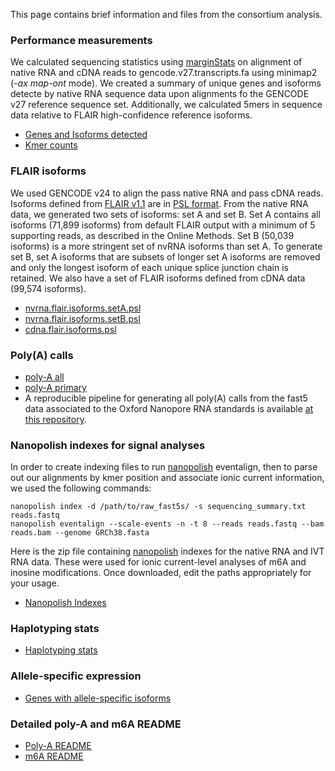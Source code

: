 This page contains brief information and files from the consortium analysis.
### Performance measurements
We calculated sequencing statistics using [marginStats](https://github.com/benedictpaten/marginAlign) on alignment of native RNA and cDNA reads to gencode.v27.transcripts.fa using minimap2 (_-ax map-ont_ mode). We created a summary of unique genes and isoforms detecte by native RNA sequence data upon alignments fo the GENCODE v27 reference sequence set. Additionally, we calculated 5mers in sequence data relative to FLAIR high-confidence reference isoforms. 

 - [Genes and Isoforms detected](http://s3.amazonaws.com/nanopore-human-wgs/rna/phase1_analyses/Supplementary_Tables_S1_S2.Native_RNA_genes_isoforms_GENCODEv27.xlsx)
 - [Kmer counts](http://s3.amazonaws.com/nanopore-human-wgs/rna/phase1_analyses/Supplementary_Tables_S3_S4.Kmer_counts_nativeRNA_cDNA.xlsx)
 
### FLAIR isoforms
We used GENCODE v24 to align the pass native RNA and pass cDNA reads.  
Isoforms defined from [FLAIR v1.1](https://github.com/BrooksLabUCSC/flair) are in [PSL format](https://genome.ucsc.edu/FAQ/FAQformat.html#format2). From the native RNA data, we generated two sets of isoforms: set A and set B. Set A contains all isoforms (71,899 isoforms) from default FLAIR output with a minimum of 5 supporting reads, as described in the Online Methods. Set B (50,039 isoforms) is a more stringent set of nvRNA isoforms than set A. To generate set B, set A isoforms that are subsets of longer set A isoforms are removed and only the longest isoform of each unique splice junction chain is retained. We also have a set of FLAIR isoforms defined from cDNA data (99,574 isoforms).

 - [nvrna.flair.isoforms.setA.psl](http://s3.amazonaws.com/nanopore-human-wgs/rna/phase1_analyses/nvrna.flair.isoforms.setA.psl)
 - [nvrna.flair.isoforms.setB.psl](http://s3.amazonaws.com/nanopore-human-wgs/rna/phase1_analyses/nvrna.flair.isoforms.setB.psl)
 - [cdna.flair.isoforms.psl](http://s3.amazonaws.com/nanopore-human-wgs/rna/phase1_analyses/cdna.flair.isoforms.psl)
 
### Poly(A) calls

 - [poly-A all](http://s3.amazonaws.com/nanopore-human-wgs/rna/phase1_analyses/NA12878_DirectRNA_polyA_all.txt)
 - [poly-A primary](http://s3.amazonaws.com/nanopore-human-wgs/rna/phase1_analyses/NA12878_DirectRNA_polyA_primary.txt)
 - A reproducible pipeline for generating all poly(A) calls from the fast5 data associated to the Oxford Nanopore RNA standards is available [at this repository](https://github.com/paultsw/polya_analysis).

### Nanopolish indexes for signal analyses
In order to create indexing files to run [nanopolish](https://github.com/jts/nanopolish) eventalign, then to parse out our alignments by kmer position and associate ionic current information, we used the following commands:

	nanopolish index -d /path/to/raw_fast5s/ -s sequencing_summary.txt reads.fastq
	nanopolish eventalign --scale-events -n -t 8 --reads reads.fastq --bam reads.bam --genome GRCh38.fasta

Here is the zip file containing [nanopolish](https://github.com/jts/nanopolish) indexes for the native RNA and IVT RNA data. These were used for ionic current-level analyses of m6A and inosine modifications. Once downloaded, edit the paths appropriately for your usage.

 - [Nanopolish Indexes](http://s3.amazonaws.com/nanopore-human-wgs/rna/phase1_analyses/rnaconsort.npolish.idx.zip)

### Haplotyping stats

 - [Haplotyping stats](http://s3.amazonaws.com/nanopore-human-wgs/rna/phase1_analyses/Supplementary_Tables_S5.HaplotypingStatsBinom_HEADER_181030.txt)

### Allele-specific expression

 - [Genes with allele-specific isoforms](http://s3.amazonaws.com/nanopore-human-wgs/rna/phase1_analyses/Supplementary_Tables_S6.GenesWithAlleleSpecificIsoformsTEXT.txt)

### Detailed poly-A and m6A README
 - [Poly-A README](https://github.com/nanopore-wgs-consortium/NA12878/blob/master/nanopore-human-transcriptome/phase1_polyA_README.md)
 - [m6A README](https://github.com/nanopore-wgs-consortium/NA12878/blob/master/nanopore-human-transcriptome/phase1_m6A_README.md)


